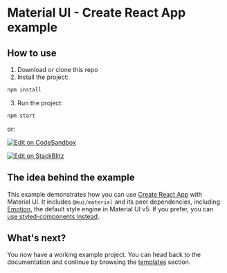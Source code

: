 # Material UI - Create React App example

## How to use

1. Download or clone this repo
2. Install the project:

```bash
npm install
```
3. Run the project:

```bash
npm start
```
or:

<!-- #default-branch-switch -->

[![Edit on CodeSandbox](https://codesandbox.io/static/img/play-codesandbox.svg)](https://codesandbox.io/s/github/uxpin-merge/material-ui-cra)

[![Edit on StackBlitz](https://developer.stackblitz.com/img/open_in_stackblitz.svg)](https://stackblitz.com/github/uxpin-merge/material-ui-cra)

## The idea behind the example

<!-- #default-branch-switch -->

This example demonstrates how you can use [Create React App](https://github.com/facebookincubator/create-react-app) with Material UI.
It includes `@mui/material` and its peer dependencies, including [Emotion](https://emotion.sh/docs/introduction), the default style engine in Material UI v5.
If you prefer, you can [use styled-components instead](https://mui.com/material-ui/guides/interoperability/#styled-components).

## What's next?

<!-- #default-branch-switch -->

You now have a working example project.
You can head back to the documentation and continue by browsing the [templates](https://mui.com/material-ui/getting-started/templates/) section.
